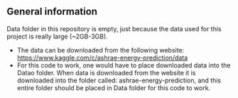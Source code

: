 ## General information

Data folder in this repository is empty, just because the data used for this project is really large (~2GB-3GB). 
* The data can be downloaded from the following website: https://www.kaggle.com/c/ashrae-energy-prediction/data 
* For this code to work, one would have to place downloaded data into the Datao folder. When data is downloaded from the website it is downloaded into the folder called: ashrae-energy-prediction, and this entire folder should be placed in Data folder for this code to work.
